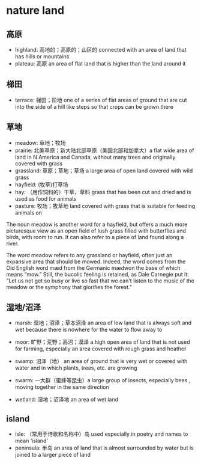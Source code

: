 # nature land

## 高原

- highland: 高地的；高原的；山区的 connected with an area of land that has hills or mountains
- plateau: 高原 an area of flat land that is higher than the land around it

## 梯田

- terrace: 梯田；阶地 one of a series of flat areas of ground that are cut into the side of a hill like steps so that crops can be grown there

## 草地

- meadow: 草地；牧场
- prairie: 北美草原；新大陆北部草原（美国北部和加拿大）a flat wide area of land in N America and Canada, without many trees and originally covered with grass
- grassland: 草原；草地；草场 a large area of open land covered with wild grass
- hayfield: (牧草)打草场
- hay: （用作饲料的）干草，草料 grass that has been cut and dried and is used as food for animals
- pasture: 牧场；牧草地 land covered with grass that is suitable for feeding animals on

The noun meadow is another word for a hayfield, but offers a much more picturesque view as an open field of lush grass filled with butterflies and birds, with room to run. It can also refer to a piece of land found along a river.

The word meadow refers to any grassland or hayfield, often just an expansive area that should be mowed. Indeed, the word comes from the Old English word mæd from the Germanic mædwon the base of which means “mow.” Still, the bucolic feeling is retained, as Dale Carnegie put it: “Let us not get so busy or live so fast that we can't listen to the music of the meadow or the symphony that glorifies the forest."

## 湿地/沼泽

- marsh: 湿地；沼泽；草本沼泽 an area of low land that is always soft and wet because there is nowhere for the water to flow away to

- moor: 旷野；荒野；高沼；漠泽 a high open area of land that is not used for farming, especially an area covered with rough grass and heather

- swamp: 沼泽（地） an area of ground that is very wet or covered with water and in which plants, trees, etc. are growing
- swarm: 一大群（蜜蜂等昆虫）a large group of insects, especially bees , moving together in the same direction

- wetland: 湿地；沼泽地 an area of wet land

## island

- isle: （常用于诗歌和名称中）岛 used especially in poetry and names to mean ‘island’
- peninsula: 半岛 an area of land that is almost surrounded by water but is joined to a larger piece of land
